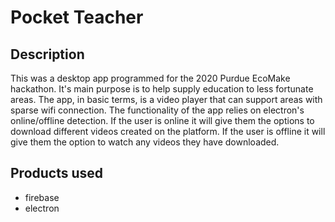 # Pocket Teacher

## Description
This was a desktop app programmed for the 2020 Purdue EcoMake hackathon.  It's main purpose is to help supply education to less fortunate areas.  The app, in basic terms, is a video player that can support areas with sparse wifi connection.  The functionality of the app relies on electron's online/offline detection.  If the user is online it will give them the options to download different videos created on the platform.  If the user is offline it will give them the option to watch any videos they have downloaded.

## Products used
- firebase
- electron
